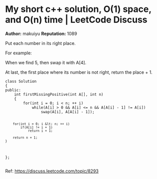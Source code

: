 My short c++ solution, O(1) space, and O(n) time | LeetCode Discuss
============================
**Author:**  makuiyu
**Reputation:**  1089 

<p>Put each number in its right place.</p>
<p>For example:</p>
<p>When we find 5, then swap it with A[4].</p>
<p>At last, the first place where its number is not right, return the place + 1.</p>
<pre><code>class Solution
{
public:
    int firstMissingPositive(int A[], int n)
    {
        for(int i = 0; i &lt; n; ++ i)
            while(A[i] &gt; 0 &amp;&amp; A[i] &lt;= n &amp;&amp; A[A[i] - 1] != A[i])
                swap(A[i], A[A[i] - 1]);
        
        for(int i = 0; i &lt; n; ++ i)
            if(A[i] != i + 1)
                return i + 1;
        
        return n + 1;
    }
};</code></pre> 

Ref: https://discuss.leetcode.com/topic/8293
